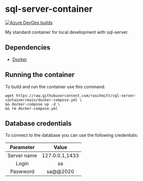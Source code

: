 # sql-server-container

[![Azure DevOps builds](https://img.shields.io/azure-devops/build/raschmitt/7618d927-8467-43e2-b5e9-1aeddc1fbfdc/28?label=Build%20%26%20Test&style=flat-square)](https://dev.azure.com/raschmitt/raschmitt/_build?definitionId=28)

My standard container for local development with sql-server.

## Dependencies 

- [Docker](https://docs.docker.com/get-docker/)

## Running the container

To build and run the container use this command:

```
wget https://raw.githubusercontent.com/raschmitt/sql-server-container/main/docker-compose.yml \
&& docker-compose up -d \
&& rm docker-compose.yml
```

## Database credentials

To connect to the database you can use the following credentials:

| Parameter | Value |
| :---: | :---: |
| Server name | 127.0.0.1,1433 |
| Login | sa |
| Paswword | sa@@2020 |
